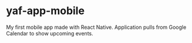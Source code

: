 # yaf-app-mobile
My first mobile app made with React Native.  Application pulls from Google Calendar to show upcoming events.  

